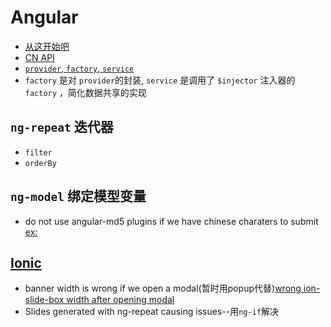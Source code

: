 # Angular

* [从这开始吧](http://www.cnblogs.com/harvey-he/p/3226789.html)
* [CN API](http://www.ngnice.com/docs/api)
* [`provider`, `factory`, `service`](http://my.oschina.net/jbryan/blog/140647)
* `factory` 是对 `provider`的封装, `service` 是调用了 `$injector` 注入器的 `factory` ，简化数据共享的实现

## `ng-repeat` 迭代器

* `filter`
* `orderBy`

## `ng-model` 绑定模型变量

* do not use angular-md5 plugins if we have chinese charaters to submit [ex:](https://github.com/gdi2290/angular-md5/issues/5#issuecomment-68249712)

## [Ionic](http://ionicframework.com/)

* banner width is wrong if we open a modal(暂时用popup代替)[wrong ion-slide-box width after opening modal](https://github.com/driftyco/ionic/issues/2817#issue-52962366)
* Slides generated with ng-repeat causing issues--用`ng-if`解决
